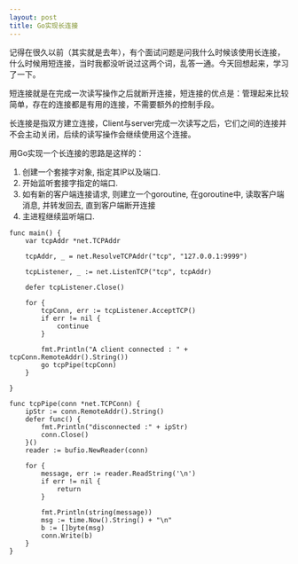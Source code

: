 ```yaml
---
layout: post
title: Go实现长连接
---
```

记得在很久以前（其实就是去年），有个面试问题是问我什么时候该使用长连接，什么时候用短连接，当时我都没听说过这两个词，乱答一通。今天回想起来，学习了一下。

短连接就是在完成一次读写操作之后就断开连接，短连接的优点是：管理起来比较简单，存在的连接都是有用的连接，不需要额外的控制手段。

长连接是指双方建立连接，Client与server完成一次读写之后，它们之间的连接并不会主动关闭，后续的读写操作会继续使用这个连接。

用Go实现一个长连接的思路是这样的：

1. 创建一个套接字对象, 指定其IP以及端口.
2. 开始监听套接字指定的端口.
3. 如有新的客户端连接请求, 则建立一个goroutine, 在goroutine中, 读取客户端消息, 并转发回去, 直到客户端断开连接
4. 主进程继续监听端口.

```
func main() {
    var tcpAddr *net.TCPAddr

    tcpAddr, _ = net.ResolveTCPAddr("tcp", "127.0.0.1:9999")

    tcpListener, _ := net.ListenTCP("tcp", tcpAddr)

    defer tcpListener.Close()

    for {
        tcpConn, err := tcpListener.AcceptTCP()
        if err != nil {
            continue
        }

        fmt.Println("A client connected : " + tcpConn.RemoteAddr().String())
        go tcpPipe(tcpConn)
    }

}

func tcpPipe(conn *net.TCPConn) {
    ipStr := conn.RemoteAddr().String()
    defer func() {
        fmt.Println("disconnected :" + ipStr)
        conn.Close()
    }()
    reader := bufio.NewReader(conn)

    for {
        message, err := reader.ReadString('\n')
        if err != nil {
            return
        }

        fmt.Println(string(message))
        msg := time.Now().String() + "\n"
        b := []byte(msg)
        conn.Write(b)
    }
}
```
